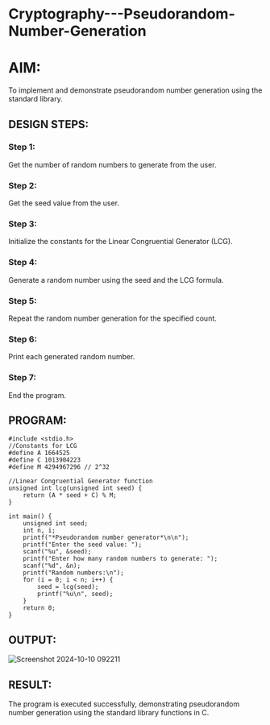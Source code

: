 # Cryptography---Pseudorandom-Number-Generation

# AIM:

To implement and demonstrate pseudorandom number generation using the standard library.
   
## DESIGN STEPS:

### Step 1:
Get the number of random numbers to generate from the user.

### Step 2: 
Get the seed value from the user.

### Step 3:
Initialize the constants for the Linear Congruential Generator (LCG).

### Step 4:
Generate a random number using the seed and the LCG formula.

### Step 5:
Repeat the random number generation for the specified count.

### Step 6:
Print each generated random number.

### Step 7: 
End the program.

## PROGRAM:
~~~
#include <stdio.h>
//Constants for LCG
#define A 1664525
#define C 1013904223
#define M 4294967296 // 2^32

//Linear Congruential Generator function
unsigned int lcg(unsigned int seed) {
    return (A * seed + C) % M;
}

int main() {
    unsigned int seed;
    int n, i;
    printf("*Pseudorandom number generator*\n\n");
    printf("Enter the seed value: ");
    scanf("%u", &seed);
    printf("Enter how many random numbers to generate: ");
    scanf("%d", &n);
    printf("Random numbers:\n");
    for (i = 0; i < n; i++) {
        seed = lcg(seed);
        printf("%u\n", seed);
    }
    return 0;
}
~~~

## OUTPUT:
![Screenshot 2024-10-10 092211](https://github.com/user-attachments/assets/3fe03882-2039-44d6-a150-49d009848ac7)


## RESULT:

The program is executed successfully, demonstrating pseudorandom number generation using the standard library functions in C.
